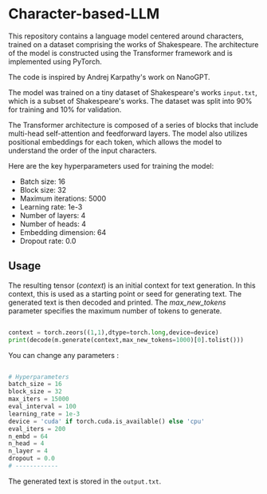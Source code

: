 # Character-based-LLM
This repository contains a language model centered around characters, trained on a dataset comprising the works of Shakespeare. The architecture of the model is constructed using the Transformer framework and is implemented using PyTorch.

The code is inspired by Andrej Karpathy's work on NanoGPT.

The model was trained on a tiny dataset of Shakespeare's works `input.txt`, which is a subset of Shakespeare's works. The dataset was split into 90% for training and 10% for validation.

The Transformer architecture is composed of a series of blocks that include multi-head self-attention and feedforward layers. The model also utilizes positional embeddings for each token, which allows the model to understand the order of the input characters.

Here are the key hyperparameters used for training the model:

* Batch size: 16
* Block size: 32
* Maximum iterations: 5000
* Learning rate: 1e-3
* Number of layers: 4
* Number of heads: 4
* Embedding dimension: 64
* Dropout rate: 0.0

## Usage 

The resulting tensor (*context*) is an initial context for text generation. In this context, this is used as a starting point or seed for generating text. The generated text is then decoded and printed. The *max_new_tokens* parameter specifies the maximum number of tokens to generate.

```python

context = torch.zeors((1,1),dtype=torch.long,device=device)
print(decode(m.generate(context,max_new_tokens=1000)[0].tolist())) 

```
You can change any parameters : 

```python

# Hyperparameters
batch_size = 16 
block_size = 32 
max_iters = 15000
eval_interval = 100
learning_rate = 1e-3
device = 'cuda' if torch.cuda.is_available() else 'cpu'
eval_iters = 200
n_embd = 64
n_head = 4
n_layer = 4
dropout = 0.0
# ------------

```


The generated text is stored in the `output.txt`.



